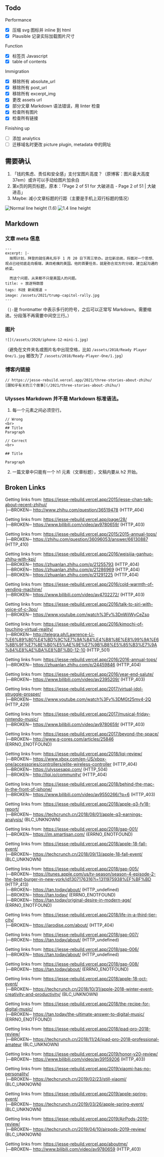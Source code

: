 ## Todo

Performance
- [x] 压缩 svg 图标并 inline 到 html
- [x] Plausible 记录实际加载图片尺寸

Function
- [x] 标签页 Javascript
- [x] table of contents

Immigration
- [x] 移除所有 absolute_url
- [x] 移除所有 post_url
- [x] 移除所有 excerpt_img
- [x] 更改 assets url
- [x] 部分文章 Markdown 语法错误，用 linter 检查
- [x] 检查所有图片
- [x] 检查所有链接

Finishing up
- [ ] 添加 analytics
- [ ] 迁移域名时更改 picture plugin, metadata 中的网址

## 需要确认

1. 「钱的焦虑、责任和安全感」支付宝图片高度？（原博客：图片最大高度 37em）或许可以手动给图片加余白
2. 第x页的网页标题，原本：「Page 2 of 51 for 大破进击 - Page 2 of 51 | 大破进击」
3. Maybe: 减小文章标题的行距（主要是手机上双行标题的情况）

![](https://share.getcloudapp.com/L1udplOp/download/jesse-rebuild.vercel.app_2021_to-homepod-the-music-dna_(iPhone%20X).png "Normal line height (1.6)") ![](https://share.getcloudapp.com/kpuK5rN6/download/jesse-rebuild.vercel.app_2021_to-homepod-the-music-dna_(iPhone%20X)%20(1).png "1.4 line height")

## Markdown

### 文章 meta 信息
```
---
excerpt: |-
  按照计划，拜登的就任典礼将于 1 月 20 日下周三举办。这位新总统，将面对一个思想、观点已经彻底走向极端，满目疮痍的美国。他的首要任务，就是弥合双方的分歧，建立起沟通的桥梁。

  而这个问题，从来都不只是美国人的问题。
title: ⭐️ 放逐特朗普
tags: 科技 新闻报道 ⭐️
image: /assets/2021/trump-capitol-rally.jpg
---
```
（`|-`是 frontmatter 中表示多行的符号，之后可以正常写 Markdown。需要缩进。分段落不再需要中间空三行。）

### 图片
```
![](/assets/2020/iphone-12-mini-1.jpg)
```
（避免在文件夹名或图片名中出现空格，比如 `/assets/2018/Ready Player One/1.jpg` 被改为了 `/assets/2018/Ready-Player-One/1.jpg`）

### 博客内链接
```
// https://jesse-rebuild.vercel.app/2021/three-stories-about-zhihu/
[跟知乎有关的三个故事](/2021/three-stories-about-zhihu/)
```

### Ulysses Markdown 并不是 Markdown 标准语法。
1. 每一个元素之间必须空行。
```
// Wrong
<br>
## Title
Paragraph

// Correct
<br>

## Title

Paragraph
```

2. 一篇文章中只能有一个 h1 元素（文章标题），文稿内要从 h2 开始。

## Broken Links

Getting links from: https://jesse-rebuild.vercel.app/2015/jesse-chan-talk-about-recent-zhihui/  
├─BROKEN─ http://www.zhihu.com/question/36519478 (HTTP_404)

Getting links from: https://jesse-rebuild.vercel.app/page/28/  
├─BROKEN─ https://www.bilibili.com/video/av9780659/ (HTTP_403)

Getting links from: https://jesse-rebuild.vercel.app/2015/2015-annual-tops/  
├─BROKEN─ https://zhihu.com/question/36096053/answer/66130887 (HTTP_410)

Getting links from: https://jesse-rebuild.vercel.app/2016/weisijia-ganhuo-zhihu-with-kpi/  
├─BROKEN─ https://zhuanlan.zhihu.com/p/21255793 (HTTP_404)  
├─BROKEN─ https://zhuanlan.zhihu.com/p/21286969 (HTTP_404)  
├─BROKEN─ https://zhuanlan.zhihu.com/p/21291225 (HTTP_404)

Getting links from: https://jesse-rebuild.vercel.app/2016/cold-warmth-of-vending-machine/  
├─BROKEN─ https://www.bilibili.com/video/av4702272/ (HTTP_403)  

Getting links from: https://jesse-rebuild.vercel.app/2016/talk-to-siri-with-voice-of-c-3po/  
├─BROKEN─ https://www.youtube.com/watch%3Fv%3DnWiIWyCeZso

Getting links from: https://jesse-rebuild.vercel.app/2016/kimochi-of-touching-virtual-reality/  
├─BROKEN─ http://telegra.ph/Lawrence-Li-%E6%89%80%E4%BD%9C%E7%9A%84%E4%B8%8E%E8%99%9A%E6%8B%9F%E7%8E%B0%E5%AE%9E%E7%9B%B8%E5%85%B3%E7%9A%84%E8%AE%BA%E8%BF%B0-12-10 (HTTP_501)

Getting links from: https://jesse-rebuild.vercel.app/2016/2016-annual-tops/  
├─BROKEN─ https://zhuanlan.zhihu.com/p/24459846 (HTTP_404)

Getting links from: https://jesse-rebuild.vercel.app/2016/year-end-salute/  
├─BROKEN─ https://www.bilibili.com/video/av2395209/ (HTTP_403)

Getting links from: https://jesse-rebuild.vercel.app/2017/virtual-idol-struggle-prosper/  
├─BROKEN─ https://www.youtube.com/watch%3Fv%3DMGt25mv4-2Q (HTTP_429)

Getting links from: https://jesse-rebuild.vercel.app/2017/musical-friday-nintendo-music/  
├─BROKEN─ https://www.bilibili.com/video/av9780659/ (HTTP_403)

Getting links from: https://jesse-rebuild.vercel.app/2017/beyond-the-space/  
├─BROKEN─ http://www.g-cores.com/articles/25846 (ERRNO_ENOTFOUND)

Getting links from: https://jesse-rebuild.vercel.app/2018/liqi-review/  
├─BROKEN─ https://www.xbox.com/en-US/xbox-one/accessories/controllers/elite-wireless-controller (HTTP_404)  
├─BROKEN─ https://ulyssesapp.com/ (HTTP_504)  
├─BROKEN─ http://liqi.io/community/ (HTTP_404)

Getting links from: https://jesse-rebuild.vercel.app/2018/behind-the-mac-in-the-front-of-iphone/  
├─BROKEN─ https://www.bilibili.com/video/av9550266/?p=6 (HTTP_403)

Getting links from: https://jesse-rebuild.vercel.app/2018/apple-q3-fy18-report/  
├─BROKEN─ https://techcrunch.cn/2018/08/01/apple-q3-earnings-analysis/ (BLC_UNKNOWN)

Getting links from: https://jesse-rebuild.vercel.app/2018/gap-001/  
├─BROKEN─ https://im.smartisan.com/ (ERRNO_ENOTFOUND)

Getting links from: https://jesse-rebuild.vercel.app/2018/apple-18-fall-event/  
├─BROKEN─ https://techcrunch.cn/2018/09/13/apple-18-fall-event/ (BLC_UNKNOWN)

Getting links from: https://jesse-rebuild.vercel.app/2018/gap-005/  
├─BROKEN─ https://itunes.apple.com/us/tv-season/season-4-episode-2-the-best-burger-in-new-york/id1307176316?i=1311975938%EF%BF%BD (HTTP_413)  
├─BROKEN─ https://tan.today/about/ (HTTP_undefined)  
├─BROKEN─ https://tan.today/ (ERRNO_ENOTFOUND)  
├─BROKEN─ https://tan.today/original-desire-in-modern-age/ (ERRNO_ENOTFOUND)

Getting links from: https://jesse-rebuild.vercel.app/2018/life-in-a-third-tier-city/  
├─BROKEN─ https://jarodise.com/about/ (HTTP_404)

Getting links from: https://jesse-rebuild.vercel.app/2018/gap-007/  
├─BROKEN─ https://tan.today/about/ (HTTP_undefined)

Getting links from: https://jesse-rebuild.vercel.app/2018/gap-006/  
├─BROKEN─ https://tan.today/about/ (HTTP_undefined)

Getting links from: https://jesse-rebuild.vercel.app/2018/gap-008/  
├─BROKEN─ https://tan.today/about/ (ERRNO_ENOTFOUND)

Getting links from: https://jesse-rebuild.vercel.app/2018/apple-18-oct-event/  
├─BROKEN─ https://techcrunch.cn/2018/10/31/apple-2018-winter-event-creativity-and-productivity/ (BLC_UNKNOWN)

Getting links from: https://jesse-rebuild.vercel.app/2018/the-recipe-for-digital-music/  
├─BROKEN─ https://tan.today/the-ultimate-answer-to-digital-music/ (ERRNO_ENOTFOUND)

Getting links from: https://jesse-rebuild.vercel.app/2018/ipad-pro-2018-review/  
├─BROKEN─ https://techcrunch.cn/2018/11/24/ipad-pro-2018-professional-amateur (BLC_UNKNOWN)

Getting links from: https://jesse-rebuild.vercel.app/2019/honor-v20-review/  
├─BROKEN─ https://www.bilibili.com/video/av39159206 (HTTP_403)

Getting links from: https://jesse-rebuild.vercel.app/2019/xiaomi-has-no-personality/  
├─BROKEN─ https://techcrunch.cn/2019/02/23/still-xiaomi/ (BLC_UNKNOWN)

Getting links from: https://jesse-rebuild.vercel.app/2019/apple-spring-event/  
├─BROKEN─ https://techcrunch.cn/2019/03/26/apple-spring-event/ (BLC_UNKNOWN)

Getting links from: https://jesse-rebuild.vercel.app/2019/AirPods-2019-review/  
├─BROKEN─ https://techcrunch.cn/2019/04/10/airpods-2019-review/ (BLC_UNKNOWN)

Getting links from: https://jesse-rebuild.vercel.app/aboutme/  
├─BROKEN─ http://www.bilibili.com/video/av9780659 (HTTP_403)
